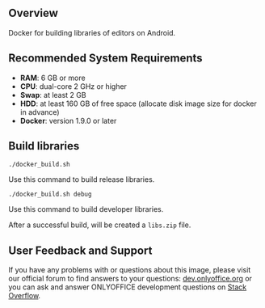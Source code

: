 

## Overview

Docker for building libraries of editors on Android.

## Recommended System Requirements

* **RAM**: 6 GB or more
* **CPU**: dual-core 2 GHz or higher
* **Swap**: at least 2 GB
* **HDD**: at least 160 GB of free space (allocate disk image size for docker in advance)
* **Docker**: version 1.9.0 or later

## Build libraries

    ./docker_build.sh

Use this command to build release libraries.

    ./docker_build.sh debug

Use this command to build developer libraries.

After a successful build, will be created a `libs.zip` file.

## User Feedback and Support

If you have any problems with or questions about this image, please visit our official forum to find answers to your questions: [dev.onlyoffice.org][1] or you can ask and answer ONLYOFFICE development questions on [Stack Overflow][2].

  [1]: https://dev.onlyoffice.org
  [2]: https://stackoverflow.com/questions/tagged/onlyoffice